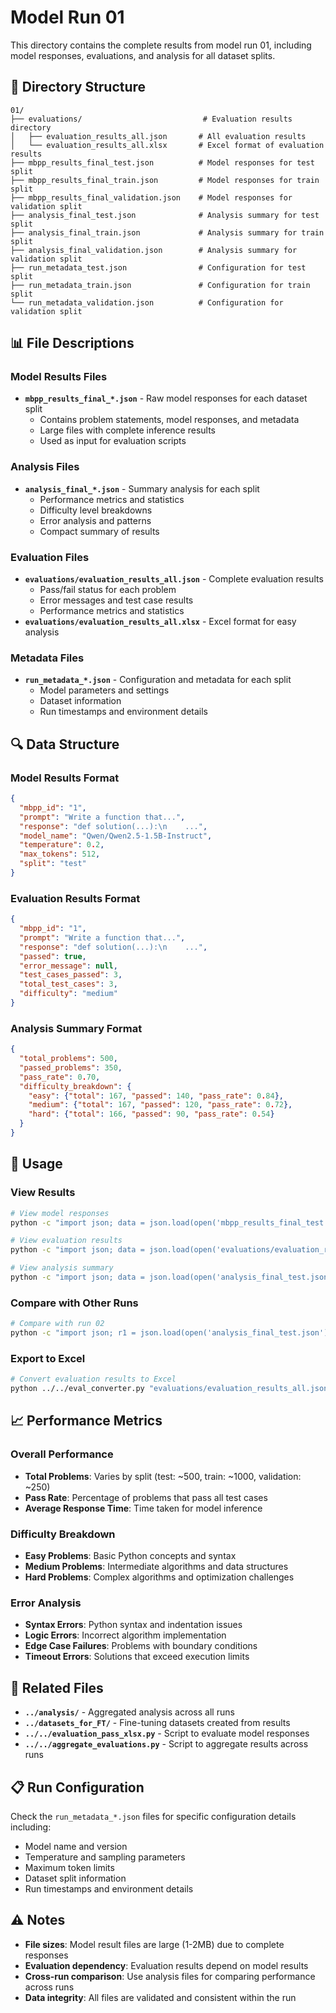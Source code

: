 # Model Run 01

This directory contains the complete results from model run 01, including model responses, evaluations, and analysis for all dataset splits.

## 📁 Directory Structure

```
01/
├── evaluations/                           # Evaluation results directory
│   ├── evaluation_results_all.json       # All evaluation results
│   └── evaluation_results_all.xlsx       # Excel format of evaluation results
├── mbpp_results_final_test.json          # Model responses for test split
├── mbpp_results_final_train.json         # Model responses for train split
├── mbpp_results_final_validation.json    # Model responses for validation split
├── analysis_final_test.json              # Analysis summary for test split
├── analysis_final_train.json             # Analysis summary for train split
├── analysis_final_validation.json        # Analysis summary for validation split
├── run_metadata_test.json                # Configuration for test split
├── run_metadata_train.json               # Configuration for train split
└── run_metadata_validation.json          # Configuration for validation split
```

## 📊 File Descriptions

### Model Results Files
- **`mbpp_results_final_*.json`** - Raw model responses for each dataset split
  - Contains problem statements, model responses, and metadata
  - Large files with complete inference results
  - Used as input for evaluation scripts

### Analysis Files
- **`analysis_final_*.json`** - Summary analysis for each split
  - Performance metrics and statistics
  - Difficulty level breakdowns
  - Error analysis and patterns
  - Compact summary of results

### Evaluation Files
- **`evaluations/evaluation_results_all.json`** - Complete evaluation results
  - Pass/fail status for each problem
  - Error messages and test case results
  - Performance metrics and statistics
- **`evaluations/evaluation_results_all.xlsx`** - Excel format for easy analysis

### Metadata Files
- **`run_metadata_*.json`** - Configuration and metadata for each split
  - Model parameters and settings
  - Dataset information
  - Run timestamps and environment details

## 🔍 Data Structure

### Model Results Format
```json
{
  "mbpp_id": "1",
  "prompt": "Write a function that...",
  "response": "def solution(...):\n    ...",
  "model_name": "Qwen/Qwen2.5-1.5B-Instruct",
  "temperature": 0.2,
  "max_tokens": 512,
  "split": "test"
}
```

### Evaluation Results Format
```json
{
  "mbpp_id": "1",
  "prompt": "Write a function that...",
  "response": "def solution(...):\n    ...",
  "passed": true,
  "error_message": null,
  "test_cases_passed": 3,
  "total_test_cases": 3,
  "difficulty": "medium"
}
```

### Analysis Summary Format
```json
{
  "total_problems": 500,
  "passed_problems": 350,
  "pass_rate": 0.70,
  "difficulty_breakdown": {
    "easy": {"total": 167, "passed": 140, "pass_rate": 0.84},
    "medium": {"total": 167, "passed": 120, "pass_rate": 0.72},
    "hard": {"total": 166, "passed": 90, "pass_rate": 0.54}
  }
}
```

## 🚀 Usage

### View Results
```bash
# View model responses
python -c "import json; data = json.load(open('mbpp_results_final_test.json')); print(f'Total problems: {len(data)}')"

# View evaluation results
python -c "import json; data = json.load(open('evaluations/evaluation_results_all.json')); print(f'Pass rate: {sum(1 for x in data if x[\"passed\"])/len(data):.2%}')"

# View analysis summary
python -c "import json; data = json.load(open('analysis_final_test.json')); print(json.dumps(data, indent=2))"
```

### Compare with Other Runs
```bash
# Compare with run 02
python -c "import json; r1 = json.load(open('analysis_final_test.json')); r2 = json.load(open('../02/analysis_final_test.json')); print(f'Run 01: {r1[\"pass_rate\"]:.2%}, Run 02: {r2[\"pass_rate\"]:.2%}')"
```

### Export to Excel
```bash
# Convert evaluation results to Excel
python ../../eval_converter.py "evaluations/evaluation_results_all.json"
```

## 📈 Performance Metrics

### Overall Performance
- **Total Problems**: Varies by split (test: ~500, train: ~1000, validation: ~250)
- **Pass Rate**: Percentage of problems that pass all test cases
- **Average Response Time**: Time taken for model inference

### Difficulty Breakdown
- **Easy Problems**: Basic Python concepts and syntax
- **Medium Problems**: Intermediate algorithms and data structures
- **Hard Problems**: Complex algorithms and optimization challenges

### Error Analysis
- **Syntax Errors**: Python syntax and indentation issues
- **Logic Errors**: Incorrect algorithm implementation
- **Edge Case Failures**: Problems with boundary conditions
- **Timeout Errors**: Solutions that exceed execution limits

## 🔗 Related Files

- **`../analysis/`** - Aggregated analysis across all runs
- **`../datasets_for_FT/`** - Fine-tuning datasets created from results
- **`../../evaluation_pass_xlsx.py`** - Script to evaluate model responses
- **`../../aggregate_evaluations.py`** - Script to aggregate results across runs

## 📋 Run Configuration

Check the `run_metadata_*.json` files for specific configuration details including:
- Model name and version
- Temperature and sampling parameters
- Maximum token limits
- Dataset split information
- Run timestamps and environment details

## ⚠️ Notes

- **File sizes**: Model result files are large (1-2MB) due to complete responses
- **Evaluation dependency**: Evaluation results depend on model results
- **Cross-run comparison**: Use analysis files for comparing performance across runs
- **Data integrity**: All files are validated and consistent within the run 